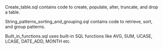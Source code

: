 Create_table.sql contains code to create, populate, alter, truncate, and drop a table.

String_patterns_sorting_and_grouping.sql contains code to retrieve, sort, and group patterns.

Built_in_functions.sql uses built-in SQL functions like AVG, SUM, UCASE, LCASE, DATE_ADD, MONTH etc.

